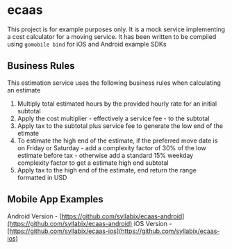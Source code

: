 # ecaas
This project is for example purposes only. 
It is a mock service implementing a cost calculator for a moving service. 
It has been written to be compiled using `gomobile bind` for iOS and Android example SDKs

## Business Rules
This estimation service uses the following business rules when calculating an estimate

1. Multiply total estimated hours by the provided hourly rate for an initial subtotal
2. Apply the cost multiplier - effectively a service fee - to the subtotal
3. Apply tax to the subtotal plus service fee to generate the low end of the etimate
4. To estimate the high end of the estimate, if the preferred move date is on Friday or Saturday - add a complexity factor of 30% of the low estimate before tax - otherwise add a standard 15% weekday complexity factor to get a estimate high end subtotal
5. Apply tax to the high end of the estimate, end return the range formatted in USD

## Mobile App Examples

Android Version - [https://github.com/syllabix/ecaas-android](https://github.com/syllabix/ecaas-android)
iOS Version - [https://github.com/syllabix/ecaas-ios](https://github.com/syllabix/ecaas-ios)

